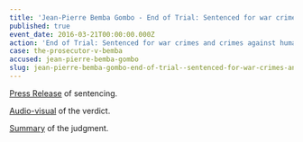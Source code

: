 ```yaml
---
title: 'Jean-Pierre Bemba Gombo - End of Trial: Sentenced for war crimes and crimes against humanity'
published: true
event_date: 2016-03-21T00:00:00.000Z
action: 'End of Trial: Sentenced for war crimes and crimes against humanity'
case: the-prosecutor-v-bemba
accused: jean-pierre-bemba-gombo
slug: jean-pierre-bemba-gombo-end-of-trial--sentenced-for-war-crimes-and-crimes-against-humanity
---
```



[Press Release](https://www.icc-cpi.int/en_menus/icc/press%20and%20media/press%20releases/Pages/pr1200.aspx) of sentencing.

[Audio-visual](https://www.youtube.com/watch?v=sqHt2Yr555A) of the verdict.

[Summary](https://www.icc-cpi.int/iccdocs/PIDS/publications/2016.03.21_Summary_of_the_Judgment-Eng.pdf) of the judgment.